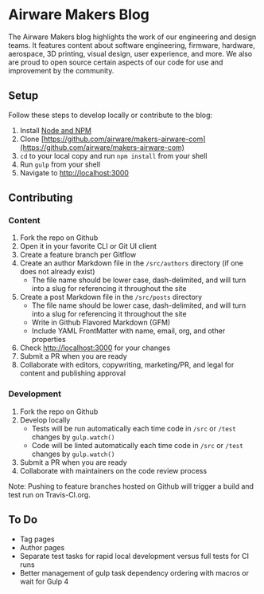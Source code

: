 Airware Makers Blog
===================

The Airware Makers blog highlights the work of our engineering and design teams. It features content about software engineering, firmware, hardware, aerospace, 3D printing, visual design, user experience, and more. We also are proud to open source certain aspects of our code for use and improvement by the community.


Setup
-----

Follow these steps to develop locally or contribute to the blog:

1. Install [Node and NPM](https://nodejs.org/en/)
2. Clone [https://github.com/airware/makers-airware-com](https://github.com/airware/makers-airware-com)
4. `cd` to your local copy and run `npm install` from your shell
5. Run `gulp` from your shell
6. Navigate to [http://localhost:3000](http://localhost:3000)


Contributing
------------

### Content

1. Fork the repo on Github
2. Open it in your favorite CLI or Git UI client
3. Create a feature branch per Gitflow
4. Create an author Markdown file in the `/src/authors` directory (if one does not already exist)
	* The file name should be lower case, dash-delimited, and will turn into a slug for referencing it throughout the site
5. Create a post Markdown file in the `/src/posts` directory
	* The file name should be lower case, dash-delimited, and will turn into a slug for referencing it throughout the site
	* Write in Github Flavored Markdown (GFM)
	* Include YAML FrontMatter with name, email, org, and other properties
6. Check [http://localhost:3000](http://localhost:3000) for your changes
7. Submit a PR when you are ready
8. Collaborate with editors, copywriting, marketing/PR, and legal for content and publishing approval


### Development

1. Fork the repo on Github
2. Develop locally
	* Tests will be run automatically each time code in `/src` or `/test` changes by `gulp.watch()`
	* Code will be linted automatically each time code in `/src` or `/test` changes by `gulp.watch()`
3. Submit a PR when you are ready
4. Collaborate with maintainers on the code review process

Note: Pushing to feature branches hosted on Github will trigger a build and test run on Travis-CI.org.


To Do
-----

* Tag pages
* Author pages
* Separate test tasks for rapid local development versus full tests for CI runs
* Better management of gulp task dependency ordering with macros or wait for Gulp 4
